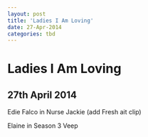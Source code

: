 ```yaml
---
layout: post
title: 'Ladies I Am Loving'
date: 27-Apr-2014
categories: tbd
---
```


# Ladies I Am Loving

## 27th April 2014

Edie Falco in Nurse Jackie (add Fresh ait clip)

Elaine in Season 3 Veep

 

 

 
